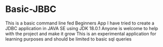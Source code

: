 # Basic-JBBC
This is a basic command line fed Beginners App 
I have tried to create a JDBC application in JAVA SE using JDK 18.0.1
Anyone is welcome to help with the project and make it grow
This is an experimental application for learning purposes and should be limited to basic sql queries
